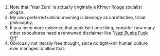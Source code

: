 <div class="footnotes">

<ol>
    <!-- 1 -->
    <li class="footnote" id="fn:1">
		Note that 'Year Zero' is actually originally a Khmer Rouge socialist slogan.
	</li>
	<!--  -->
	<li class="footnote" id="fn:2">
		My own preferred unkind meaning is ideology as unreflective, tribal philosophy.
	</li>
	<!--  -->
	<li class="footnote" id="fn:3">
		If you need more evidence that punk isn't one thing, consider how many other subcultures need a renowned disclaimer like "<a href="{{nazi}}">Nazi Punks Fuck Off</a>"
	</li>
	<!--  -->
	<li class="footnote" id="fn:4">
		Obviously not literally free thought, since no tight-knit human culture ever manages to allow that.
	</li>
</ol>

</div>